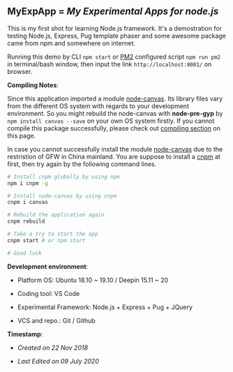 ## MyExpApp = _My Experimental Apps for node.js_

This is my first shot for learning Node.js framework. It's a demostration for testing Node.js, Express, Pug template phaser and some awesome package came from npm and somewhere on internet.

Running this demo by CLI `npm start` or [PM2](https://pm2.keymetrics.io/) configured script `npm run pm2` in terminal/bash window, then input the link `http://localhost:8001/` on browser.

__Compiling Notes__: 

Since this application imported a module [node-canvas](https://github.com/Automattic/node-canvas). Its library files vary from the different OS system with regards to your development environment. So you might rebuild the node-canvas with **node-pre-gyp** by `npm install canvas --save` on your own OS system firstly. If you cannot compile this package successfully, please check out [compiling section](https://www.npmjs.com/package/canvas#compiling) on this page.

In case you cannot successfully install the module [node-canvas](https://github.com/Automattic/node-canvas) due to the restristion of GFW in China mainland. You are suppose to install a [cnpm](https://github.com/cnpm/cnpm) at first, then try again by the following command lines.

```bash
# Install cnpm globally by using npm
npm i cnpm -g

# Install node-canvas by using cnpm
cnpm i canvas

# Rebuild the application again
cnpm rebuild

# Take a try to start the app
cnpm start # or npm start

# Good luck
```

__Development environment__:

- Platform OS: Ubuntu 18.10 ~ 19.10 / Deepin 15.11 ~ 20

- Coding tool: VS Code

- Experimental Framework: Node.js + Express + Pug + JQuery

- VCS and repo.: Git / Github

__Timestamp__:

- _Created on 22 Nov 2018_

- _Last Edited on 09 July 2020_
